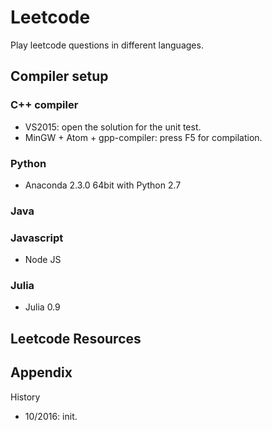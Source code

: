 # Leetcode
Play leetcode questions in different languages.

## Compiler setup

### C++ compiler
* VS2015: open the solution for the unit test.
* MinGW + Atom + gpp-compiler: press F5 for compilation.

### Python
* Anaconda 2.3.0 64bit with Python 2.7

### Java

### Javascript
* Node JS

### Julia
* Julia 0.9

## Leetcode Resources

## Appendix
History
* 10/2016: init.
